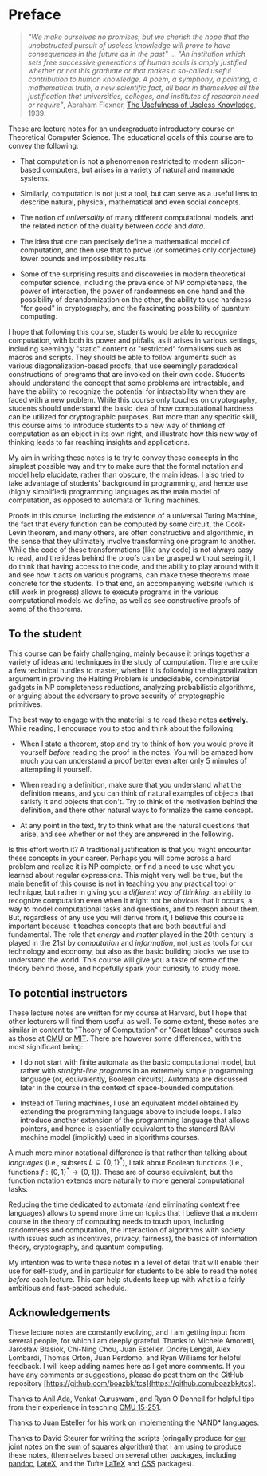 # Preface

>_"We make ourselves no promises, but we cherish the hope that the unobstructed pursuit of useless knowledge will prove to have consequences in the future as in the past"_ ...
>_"An institution which sets free successive generations of human souls is amply justified whether or not this graduate or that makes a so-called useful contribution to human knowledge. A poem, a symphony, a painting, a mathematical truth, a new scientific fact, all bear in themselves all the justification that universities, colleges, and institutes of research need or require"_, Abraham Flexner, [The Usefulness of Useless Knowledge](https://library.ias.edu/files/UsefulnessHarpers.pdf), 1939.



These are lecture notes for an undergraduate introductory course on Theoretical Computer Science.
The educational goals of this course are to convey the following:

* That computation is not a phenomenon restricted to modern silicon-based computers, but arises in a variety of natural and manmade systems.

* Similarly, computation is not just a tool, but can serve as a useful lens to describe natural, physical,  mathematical and even social concepts.

* The notion of _universality_ of many different computational models, and the related notion of the duality between _code_ and _data_.

* The idea that one can precisely define a mathematical model of computation, and then use that to prove (or sometimes only conjecture) lower bounds and impossibility results.

* Some of the surprising results and discoveries in modern theoretical computer science, including the prevalence of NP completeness, the power of interaction, the power of randomness on one hand and the possibility of derandomization on the other, the ability to use hardness "for good" in cryptography, and the fascinating possibility of quantum computing.

I hope that following this course, students would be able to recognize computation, with both its power and pitfalls, as it arises in various settings, including seemingly "static" content or "restricted" formalisms such as macros and scripts.
They should be able to follow arguments such as various diagonalization-based proofs, that use seemingly paradoxical constructions of programs that are invoked on their own code.
Students should understand the concept that some problems are intractable, and have the ability to recognize the potential for intractability when they are faced with a new problem.
While this course only touches on  cryptography, students should understand the basic idea of how computational hardness can be utilized for cryptographic purposes.
But more than any specific skill, this course aims to introduce students to a new way of thinking of computation as an object in its own right, and illustrate how this new way of thinking leads to far reaching insights and applications.

My aim in writing these notes is to try to convey these concepts in the simplest possible way and try to make sure that the formal notation and model help elucidate, rather than obscure, the main ideas.
I also tried to take advantage of students' background in programming, and hence use (highly simplified) programming languages as the main model of computation, as opposed to automata or Turing machines.

Proofs in this course, including the existence of a universal Turing Machine, the fact that every function can be computed by some circuit, the Cook-Levin theorem, and many others, are often constructive and algorithmic, in the sense that they ultimately  involve  transforming  one program to another.
While the code of these transformations (like any code) is not always easy to read, and the ideas behind the proofs can be grasped without seeing it, I do think that having access to the code, and the ability to  play around with it and see how it acts on various programs, can make these theorems more concrete for the students.
To that end, an accompanying website (which is still work in progress) allows to execute programs in the various computational models we define, as well as see constructive proofs of some of the theorems.

## To the student

This course can be fairly challenging, mainly because it brings together a variety of ideas and techniques in the study of computation.
There are quite a few technical hurdles to master, whether it is following the diagonalization argument in proving the Halting Problem is undecidable,  combinatorial gadgets in NP completeness reductions, analyzing probabilistic algorithms, or arguing about the adversary to prove  security of cryptographic primitives.

The best way to engage with the  material is to read these notes  __actively__.
While reading, I encourage you to stop and think about the following:

* When I state a theorem, stop and try to think of how you would prove it yourself _before_ reading the proof in the notes. You will be amazed how much you can understand a proof better even after only 5 minutes of attempting it yourself.  

* When reading a definition, make sure that you understand what the definition means, and you can think of natural examples of objects that satisfy it and objects that don't. Try to think of the motivation behind the definition, and there  other natural ways to formalize the same concept.

* At any point in the text, try to think what are the natural questions that arise, and see whether or not they are answered in the following.


Is this effort worth it?
A traditional justification is that you might encounter these concepts in your career.
Perhaps you will come across a hard problem and realize it is NP complete, or find a need to use what you learned about regular expressions.
This might very well be true, but the main benefit of this course is not in teaching you any practical tool or technique, but rather in giving you a _different way of thinking_: an ability to recognize computation even when it might not be obvious that it occurs, a way to model computational tasks and questions, and to reason about them.
But, regardless of any use you will derive from it,   I believe this course is important because it teaches  concepts that are both beautiful and fundamental.
The role that _energy_ and _matter_ played in the 20th century is played in the 21st by _computation_ and _information_, not just as tools for our technology and economy, but also as the basic building blocks we use to understand the world.
This course will give you a taste of some of the theory behind those, and hopefully spark your curiosity to study more.


## To potential instructors

These lecture notes are written for my course at Harvard, but I hope that other lecturers will find them useful as well.
To some extent, these notes are similar in content to "Theory of Computation" or "Great Ideas" courses such as those at [CMU](http://www.cs.cmu.edu/~./15251/) or [MIT](http://stellar.mit.edu/S/course/6/sp16/6.045/materials.html).
There are however some differences, with the most significant being:

* I do not start with finite automata as the basic computational model, but rather with _straight-line programs_ in an extremely simple programming language (or, equivalently, Boolean circuits). Automata are discussed later in the course in the context of space-bounded computation.

* Instead of Turing machines, I use an equivalent model obtained by extending the programming language above to include loops.
I also introduce another extension of the programming language that allows pointers, and hence is essentially equivalent to the standard RAM machine model (implicitly) used in algorithms courses.


A much  more minor notational difference is that rather than talking about _languages_ (i.e., subsets $L\subseteq \{0,1\}^*$), I talk about Boolean functions (i.e., functions $f:\{0,1\}^*\rightarrow \{0,1\}$). These are of course equivalent, but the function notation extends more naturally to more general computational tasks.

Reducing the time dedicated to automata (and eliminating context free languages) allows to spend more time on topics that I believe that  a modern course in the theory of computing needs to touch upon, including randomness and computation, the interaction of algorithms with society (with issues such as incentives, privacy, fairness), the basics of information theory, cryptography, and  quantum computing.

My intention was to write these notes in a level of detail that will enable their use  for self-study, and in particular for students to be able to read the notes _before_ each lecture.
This can  help students keep up with what is a fairly ambitious and fast-paced schedule.



## Acknowledgements

These lecture notes are constantly evolving, and I am getting input from several people, for which I am deeply grateful.
Thanks to Michele Amoretti, Jarosław Błasiok, Chi-Ning Chou, Juan Esteller, Ondřej Lengál, Alex Lombardi, Thomas Orton, Juan Perdomo, and Ryan Williams for helpful feedback. I will keep adding names here as I get more comments.
If you have any comments or suggestions, please do post them on the GitHub repository [https://github.com/boazbk/tcs](https://github.com/boazbk/tcs).


Thanks to Anil Ada, Venkat Guruswami,  and Ryan O'Donnell for helpful tips from their experience in teaching [CMU 15-251](http://www.cs.cmu.edu/~./15251/).

Thanks to Juan Esteller for his work on [implementing](https://github.com/juan-esteller/NAND) the NAND* languages.

Thanks to David Steurer for writing the scripts (oringally produce for [our joint notes on the sum of squares algorithm](http://sumofsquares.org))  that I am using to produce these notes, (themselves based on several other packages, including [pandoc](http://pandoc.org/), [LateX](https://www.latex-project.org/), and the Tufte [LaTeX](https://tufte-latex.github.io/tufte-latex/) and [CSS](https://edwardtufte.github.io/tufte-css/) packages).
